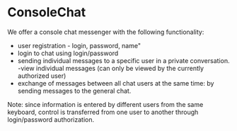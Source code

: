 # ConsoleChat
We offer a console chat messenger with the following functionality:
- user registration - login, password, name"
- login to chat using login/password
- sending individual messages to a specific user in a private conversation.
-view individual messages (can only be viewed by the currently authorized user)
- exchange of messages between all chat users at the same time: by sending messages to the general chat.
  
 Note: since information is entered by different users from the same keyboard, control is transferred from one user to another through login/password authorization.
